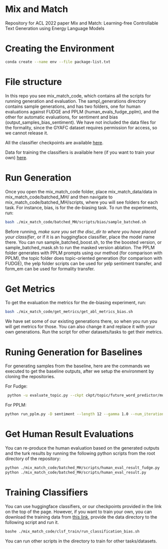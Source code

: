# Mix and Match
Repository for ACL 2022 paper Mix and Match: Learning-free Controllable Text Generation using Energy Language Models

# Creating the Environment


```bash
conda create --name env --file package-list.txt
```

# File structure

In this repo you see mix_match_code, which contains all the scripts for running generation and evaluation. The sampl_generations directory contains sample generations, and has two folders, one for human evaluations against FUDGE and PPLM (human_evals_fudge_pplm), and the other for automatic evaluations, for sentiment and bias (output_samples_bias_sentiment). We have not included the data files for the formality, since the GYAFC dataset requires permission for access, so we cannot release it. 

All the  classifier checkpoints are available [here](https://zenodo.org/record/5855005).

Data for training the classifiers is available here (if you want to train your own) [here](https://drive.google.com/drive/folders/1JJE89FO4Z88fm85cmTVw1sjE7pa4Gyki?usp=sharing).

# Run Generation

Once you open the mix_match_code folder, place mix_match_data/data in mix_match_code/batched_MH/ and then navigate to mix_match_code/batched_MH/scripts, where you will see folders for each task. For instance, bias, is for the de-biasing task. To run the experiments, run:

```bash
bash ./mix_match_code/batched_MH/scripts/bias/sample_batched.sh
```

Before running, *make sure you set the disc_dir to where you have placed your classifier*, or if it is an huggingface classifier, place the model name there. You can run sample_batched_boost.sh, to the the boosted version, or sample_batched_mask.sh to run the masked version ablation.  The PPLM folder generates with PPLM prompts using our method (for comparison with PPLM), the topic folder does topic-oriented generation (for comparison with FUDGE), the yelp folder scripts can be used for yelp sentiment transfer, and form_em can be used for formality transfer.





# Get Metrics

To get the evaluation the metrics for the de-biasing experiment, run:

```bash
bash ./mix_match_code/get_metrics/get_abl_metrics_bias.sh
```

We have set some of our existing generations there, so when you run you will get metrics for those. You can also change it and replace it with your own generations. Run the script for other datasets/tasks to get their metrics. 


# Runing Generation for Baselines
For generating samples from the baseline, here are the commands we executed to get the baseline outputs, after we setup the environment by cloning the repositories.


For Fudge:

```bash
 python -u evaluate_topic.py --ckpt ckpt/topic/future_word_predictor/model.pth.tar --dataset_info ckpt/topic/future_word_predictor/dataset_info --prefix_file topic_data/topic_prefixes.txt --wordlist_dir topic_data/wordlists --condition_lambda 10 --verbose --precondition_topk 200 --topk 10 --sample_size 1 --max_sample_batch 1 --length_cutoff 25 --log_file topic_preds_25_lam10_1.log
```

For PPLM:

```bash
python run_pplm.py -D sentiment --length 12 --gamma 1.0 --num_iterations 10 --num_samples 20 --stepsize 0.02 --kl_scale 0.03 --gm_scale 0.90 --sample
```


# Get Human Result Evaluations

You can re-produce the human evaluation  based on the generated outputs and the turk results by running the following python scripts from the root directory of the repository:


```bash
python ./mix_match_code/batched_MH/scripts/human_eval_result_fudge.py 
python ./mix_match_code/batched_MH/scripts/human_eval_result.py 
```


# Training Classifiers

You can use huggingface classifiers, or our checkpoints provided in the link on the top of the page. However, if you want to train your own, you can download the training data from [this link](https://drive.google.com/drive/folders/1JJE89FO4Z88fm85cmTVw1sjE7pa4Gyki?usp=sharing), provide the data directory to the following script and run it.

```bash
bashe ./mix_match_code/clsf_train/run_classification_bias.sh

```

You can run other scripts in the directory to train for other tasks/datasets. 
